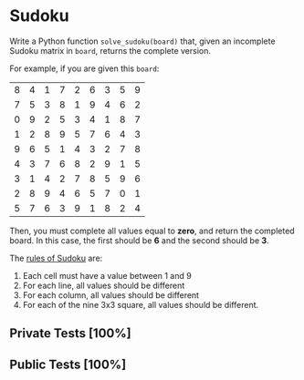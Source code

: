# Sudoku

Write a Python function `solve_sudoku(board)` that, given an incomplete Sudoku matrix in `board`, returns the complete version.


For example, if you are given this `board`:




|  |  |  |  |  |  |  |  |  |
| --- | --- | --- | --- | --- | --- | --- | --- | --- |
| 8 | 4 | 1 | 7 | 2 | 6 | 3 | 5 | 9 |
| 7 | 5 | 3 | 8 | 1 | 9 | 4 | 6 | 2 |
| 0 | 9 | 2 | 5 | 3 | 4 | 1 | 8 | 7 |
| 1 | 2 | 8 | 9 | 5 | 7 | 6 | 4 | 3 |
| 9 | 6 | 5 | 1 | 4 | 3 | 2 | 7 | 8 |
| 4 | 3 | 7 | 6 | 8 | 2 | 9 | 1 | 5 |
| 3 | 1 | 4 | 2 | 7 | 8 | 5 | 9 | 6 |
| 2 | 8 | 9 | 4 | 6 | 5 | 7 | 0 | 1 |
| 5 | 7 | 6 | 3 | 9 | 1 | 8 | 2 | 4 |


Then, you must complete all values equal to **zero**, and return the completed board. In this case, the first should be **6** and the second should be **3**.


The [rules of Sudoku](https://en.wikipedia.org/wiki/Sudoku) are:


1. Each cell must have a value between 1 and 9
2. For each line, all values should be different
3. For each column, all values should be different
4. For each of the nine 3x3 square, all values should be different.



## Private Tests [100%]

## Public Tests [100%]
